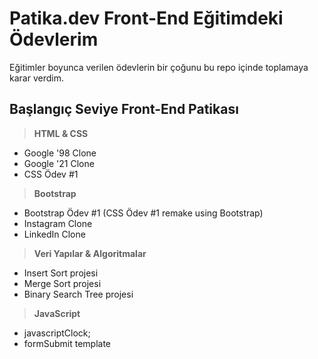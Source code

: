 # Patika.dev Front-End Eğitimdeki Ödevlerim

Eğitimler boyunca verilen ödevlerin bir çoğunu bu repo içinde toplamaya karar verdim.

 
## **Başlangıç Seviye Front-End Patikası**

>**HTML & CSS**
- Google '98 Clone 
- Google '21 Clone
- CSS Ödev #1
>**Bootstrap**
- Bootstrap Ödev #1 (CSS Ödev #1 remake using Bootstrap)
- Instagram Clone
- LinkedIn Clone
>**Veri Yapılar & Algoritmalar**
- Insert Sort projesi
- Merge Sort projesi
- Binary Search Tree projesi
>**JavaScript**
- javascriptClock;
- formSubmit template
 
